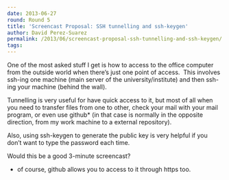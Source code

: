 ```yaml
---
date: 2013-06-27
round: Round 5
title: 'Screencast Proposal: SSH tunnelling and ssh-keygen'
author: David Perez-Suarez
permalink: /2013/06/screencast-proposal-ssh-tunnelling-and-ssh-keygen/
tags:
---
```

One of the most asked stuff I get is how to access to the office computer from the outside world when there&#8217;s just one point of access.  This involves ssh-ing one machine (main server of the university/institute) and then ssh-ing your machine (behind the wall).

Tunnelling is very useful for have quick access to it, but most of all when you need to transfer files from one to other, check your mail with your mail program, or even use github* (in that case is normally in the opposite direction, from my work machine to a external repository).

Also, using ssh-keygen to generate the public key is very helpful if you don&#8217;t want to type the password each time.

Would this be a good 3-minute screencast?

* of course, github allows you to access to it through https too.

&nbsp;
